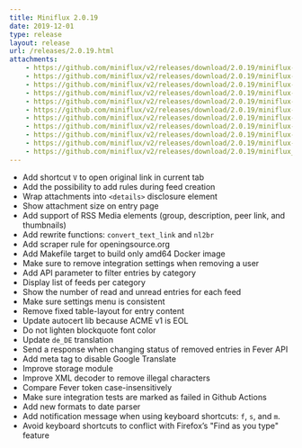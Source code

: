```yaml
---
title: Miniflux 2.0.19
date: 2019-12-01
type: release
layout: release
url: /releases/2.0.19.html
attachments:
    - https://github.com/miniflux/v2/releases/download/2.0.19/miniflux-darwin-amd64
    - https://github.com/miniflux/v2/releases/download/2.0.19/miniflux-freebsd-amd64
    - https://github.com/miniflux/v2/releases/download/2.0.19/miniflux-linux-amd64
    - https://github.com/miniflux/v2/releases/download/2.0.19/miniflux-linux-arm64
    - https://github.com/miniflux/v2/releases/download/2.0.19/miniflux-linux-armv5
    - https://github.com/miniflux/v2/releases/download/2.0.19/miniflux-linux-armv6
    - https://github.com/miniflux/v2/releases/download/2.0.19/miniflux-linux-armv7
    - https://github.com/miniflux/v2/releases/download/2.0.19/miniflux-openbsd-amd64
    - https://github.com/miniflux/v2/releases/download/2.0.19/miniflux-windows-amd64
    - https://github.com/miniflux/v2/releases/download/2.0.19/miniflux-2.0.19-1.0.x86_64.rpm
    - https://github.com/miniflux/v2/releases/download/2.0.19/miniflux_2.0.19_amd64.deb
---
```


* Add shortcut `V` to open original link in current tab
* Add the possibility to add rules during feed creation
* Wrap attachments into `<details>` disclosure element
* Show attachment size on entry page
* Add support of RSS Media elements (group, description, peer link, and thumbnails)
* Add rewrite functions: `convert_text_link` and `nl2br`
* Add scraper rule for openingsource.org
* Add Makefile target to build only amd64 Docker image
* Make sure to remove integration settings when removing a user
* Add API parameter to filter entries by category
* Display list of feeds per category
* Show the number of read and unread entries for each feed
* Make sure settings menu is consistent
* Remove fixed table-layout for entry content
* Update autocert lib because ACME v1 is EOL
* Do not lighten blockquote font color
* Update `de_DE` translation
* Send a response when changing status of removed entries in Fever API
* Add meta tag to disable Google Translate
* Improve storage module
* Improve XML decoder to remove illegal characters
* Compare Fever token case-insensitively
* Make sure integration tests are marked as failed in Github Actions
* Add new formats to date parser
* Add notification message when using keyboard shortcuts: `f`, `s`, and `m`.
* Avoid keyboard shortcuts to conflict with Firefox’s "Find as you type" feature
